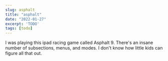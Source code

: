```yaml
---
slug: asphalt
title: "asphalt"
date: "2022-01-27"
excerpt: 'TODO'
tags: [todo]
---
```


I was playing this ipad racing game called Asphalt 9. There's an insane number of subsections, menus, and modes. I don't know how little kids can figure all that out.
